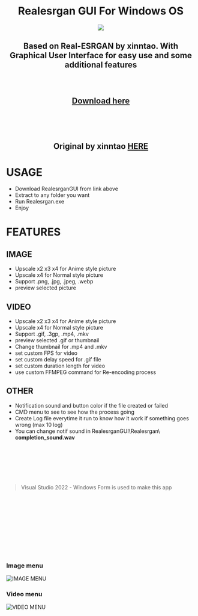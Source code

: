 <h1 align="center">
Realesrgan GUI For Windows OS
</h1>

<p align="center">
  <img  src="https://github.com/user-attachments/assets/d2ce0589-138d-41d2-bdde-36b95189737f"> 
</p>
<h2 align="center">
Based on Real-ESRGAN by xinntao. With Graphical User Interface for easy use and some additional features <br><br><br>

[Download here](https://github.com/eroge69/RealesrganGUI/releases) <br></br><br></br>

Original by xinntao [HERE](https://github.com/xinntao/Real-ESRGAN?tab=readme-ov-file#portable-executable-files-ncnn)
</h1>

# USAGE
- Download RealesrganGUI from link above
- Extract to any folder you want
- Run Realesrgan.exe
- Enjoy

# FEATURES

## IMAGE

- Upscale x2 x3 x4 for Anime style picture
- Upscale x4 for Normal style picture
- Support .png, .jpg, .jpeg, .webp
- preview selected picture

## VIDEO

- Upscale x2 x3 x4 for Anime style picture
- Upscale x4 for Normal style picture
- Support  .gif, .3gp, .mp4, .mkv
- preview selected .gif or thumbnail
- Change thumbnail for .mp4 and .mkv 
- set custom FPS for video
- set custom delay speed for .gif file
- set custom duration length for video
- use custom FFMPEG command for Re-encoding process

## OTHER

- Notification sound and button color if the file created or failed
- CMD menu to see to see how the process going
- Create Log file everytime it run to know how it work if something goes wrong (max 10 log)
- You can change notif sound in RealesrganGUI\Realesrgan\ **completion_sound.wav**
<br><br><br><br><br><br><br>
> Visual Studio 2022 - Windows Form is used to make this app

 <br><br><br><br><br><br><br><br><br>
### Image menu
![IMAGE MENU](https://github.com/user-attachments/assets/10876dca-8fa3-4d89-bec2-c914ea4afa0e)

### Video menu
![VIDEO MENU](https://github.com/user-attachments/assets/7a3db06a-a83e-4cdb-9635-8a26fd468f88)
